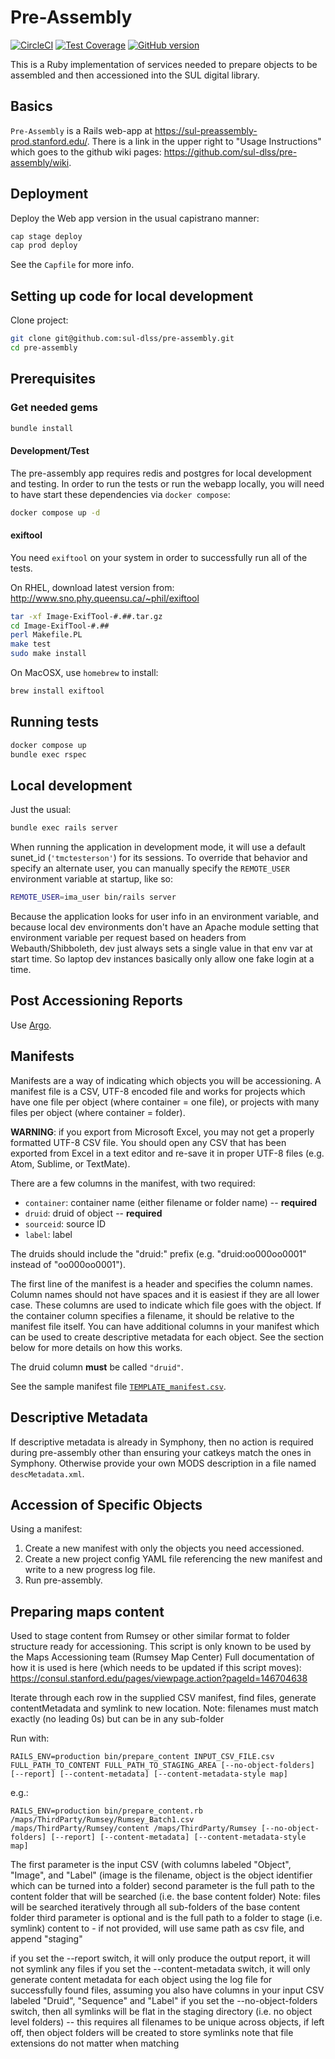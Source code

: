 # Pre-Assembly

[![CircleCI](https://circleci.com/gh/sul-dlss/pre-assembly/tree/main.svg?style=svg)](https://circleci.com/gh/sul-dlss/pre-assembly/tree/main)
[![Test Coverage](https://api.codeclimate.com/v1/badges/ebc2a1df25aded0adee9/test_coverage)](https://codeclimate.com/github/sul-dlss/pre-assembly/test_coverage)
[![GitHub version](https://badge.fury.io/gh/sul-dlss%2Fpre-assembly.svg)](https://badge.fury.io/gh/sul-dlss%2Fpre-assembly)

This is a Ruby implementation of services needed to prepare objects to be
assembled and then accessioned into the SUL digital library.

## Basics

`Pre-Assembly` is a Rails web-app at https://sul-preassembly-prod.stanford.edu/. There is a link in the upper right to "Usage Instructions" which goes to the github wiki pages: https://github.com/sul-dlss/pre-assembly/wiki.

## Deployment

Deploy the Web app version in the usual capistrano manner:

```bash
cap stage deploy
cap prod deploy
```

See the `Capfile` for more info.

## Setting up code for local development

Clone project:

```bash
git clone git@github.com:sul-dlss/pre-assembly.git
cd pre-assembly
```

## Prerequisites

### Get needed gems

```bash
bundle install
```

#### Development/Test

The pre-assembly app requires redis and postgres for local development and testing. In order to run the tests or run the
webapp locally, you will need to have start these dependencies via `docker compose`:

```bash
docker compose up -d
```

#### exiftool

You need `exiftool` on your system in order to successfully run all of the tests.

On RHEL, download latest version from: http://www.sno.phy.queensu.ca/~phil/exiftool

```bash
tar -xf Image-ExifTool-#.##.tar.gz
cd Image-ExifTool-#.##
perl Makefile.PL
make test
sudo make install
```

On MacOSX, use `homebrew` to install:

```bash
brew install exiftool
```

## Running tests

```bash
docker compose up
bundle exec rspec
```

## Local development

Just the usual:

```bash
bundle exec rails server
```

When running the application in development mode, it will use a default sunet_id (`'tmctesterson'`) for
its sessions. To override that behavior and specify an alternate user, you can manually specify the `REMOTE_USER`
environment variable at startup, like so:

```bash
REMOTE_USER=ima_user bin/rails server
```

Because the application looks for user info in an environment variable, and because local dev environments don't have
an Apache module setting that environment variable per request based on headers from Webauth/Shibboleth, dev just always
sets a single value in that env var at start time. So laptop dev instances basically only allow one fake login at a time.

## Post Accessioning Reports

Use [Argo](https://argo.stanford.edu/).

## Manifests

Manifests are a way of indicating which objects you will be accessioning. A
manifest file is a CSV, UTF-8 encoded file and works for projects which have
one file per object (where container = one file), or projects with many
files per object (where container = folder).

**WARNING**: if you export from Microsoft Excel, you may not get a properly
formatted UTF-8 CSV file. You should open any CSV that has been exported from
Excel in a text editor and re-save it in proper UTF-8 files (e.g. Atom, Sublime,
or TextMate).

There are a few columns in the manifest, with two required:

- `container`: container name (either filename or folder name) -- **required**
- `druid`: druid of object -- **required**
- `sourceid`: source ID
- `label`: label

The druids should include the "druid:" prefix (e.g. "druid:oo000oo0001" instead of "oo000oo0001").

The first line of the manifest is a header and specifies the column names.
Column names should not have spaces and it is easiest if they are all lower
case. These columns are used to indicate which file goes
with the object. If the container column specifies a filename, it should be
relative to the manifest file itself. You can have additional columns in your
manifest which can be used to create descriptive metadata for each object. See
the section below for more details on how this works.

The druid column **must** be called `"druid"`.

See the sample manifest file [`TEMPLATE_manifest.csv`](spec/fixtures/exemplar_templates/manifest_template/TEMPLATE_manifest.csv).

## Descriptive Metadata

If descriptive metadata is already in Symphony, then no action is required during
pre-assembly other than ensuring your catkeys match the ones in Symphony. Otherwise provide your own
MODS description in a file named `descMetadata.xml`.

## Accession of Specific Objects

Using a manifest:

1.  Create a new manifest with only the objects you need accessioned.
2.  Create a new project config YAML file referencing the new manifest and
    write to a new progress log file.
3.  Run pre-assembly.

## Preparing maps content

Used to stage content from Rumsey or other similar format to folder structure ready for accessioning.
This script is only known to be used by the Maps Accessioning team (Rumsey Map Center)
Full documentation of how it is used is here (which needs to be updated if this script moves):
https://consul.stanford.edu/pages/viewpage.action?pageId=146704638

Iterate through each row in the supplied CSV manifest, find files, generate contentMetadata and symlink to new location.
Note: filenames must match exactly (no leading 0s) but can be in any sub-folder

Run with:

```
RAILS_ENV=production bin/prepare_content INPUT_CSV_FILE.csv FULL_PATH_TO_CONTENT FULL_PATH_TO_STAGING_AREA [--no-object-folders] [--report] [--content-metadata] [--content-metadata-style map]
```

e.g.:

```
RAILS_ENV=production bin/prepare_content.rb /maps/ThirdParty/Rumsey/Rumsey_Batch1.csv /maps/ThirdParty/Rumsey/content /maps/ThirdParty/Rumsey [--no-object-folders] [--report] [--content-metadata] [--content-metadata-style map]
```

The first parameter is the input CSV (with columns labeled "Object", "Image", and "Label" (image is the filename, object is the object identifier which can be turned into a folder)
second parameter is the full path to the content folder that will be searched (i.e. the base content folder)
Note: files will be searched iteratively through all sub-folders of the base content folder
third parameter is optional and is the full path to a folder to stage (i.e. symlink) content to - if not provided, will use same path as csv file, and append "staging"

if you set the --report switch, it will only produce the output report, it will not symlink any files
if you set the --content-metadata switch, it will only generate content metadata for each object using the log file for successfully found files, assuming you also have columns in your input CSV labeled "Druid", "Sequence" and "Label"
if you set the --no-object-folders switch, then all symlinks will be flat in the staging directory (i.e. no object level folders) -- this requires all filenames to be unique across objects, if left off, then object folders will be created to store symlinks
note that file extensions do not matter when matching
